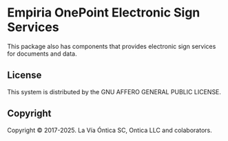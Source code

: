 ﻿# Empiria OnePoint Electronic Sign Services

This package also has components that provides electronic sign services for documents and data.

## License

This system is distributed by the GNU AFFERO GENERAL PUBLIC LICENSE.

## Copyright

Copyright © 2017-2025. La Vía Óntica SC, Ontica LLC and colaborators.
